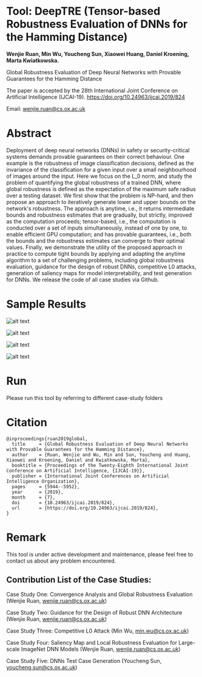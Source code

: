 # Tool: DeepTRE (Tensor-based Robustness Evaluation of DNNs for the Hamming Distance)

__Wenjie Ruan, Min Wu, Youcheng Sun, Xiaowei Huang, Daniel Kroening, Marta Kwiatkowska.__

Global Robustness Evaluation of Deep Neural Networks with Provable Guarantees for the Hamming Distance

The paper is accepted by the 28th International Joint Conference on Artificial Intelligence (IJCAI-19).
https://doi.org/10.24963/ijcai.2019/824

Email: wenjie.ruan@cs.ox.ac.uk

# Abstract
Deployment of deep neural networks (DNNs) in safety or security-critical systems demands provable guarantees on their correct behaviour. One example is the robustness of image classification decisions, defined as the invariance of the classification for a given input over a small neighbourhood of images around the input. Here we focus on the L_0 norm, and study the problem of quantifying the global robustness of a trained DNN, where global robustness is defined as the expectation of the maximum safe radius over a testing dataset. We first show that the problem is NP-hard, and then propose an approach to iteratively generate lower and upper bounds on the network's robustness. The approach is anytime, i.e., it returns intermediate bounds and robustness estimates that are gradually, but strictly, improved as the computation proceeds; tensor-based, i.e., the computation is conducted over a set of inputs simultaneously, instead of one by one, to enable efficient GPU computation; and has provable guarantees, i.e., both the bounds and the robustness estimates can converge to their optimal values. Finally, we demonstrate the utility of the proposed approach in practice to compute tight bounds by applying and adapting the anytime algorithm to a set of challenging problems, including global robustness evaluation, guidance for the design of robust DNNs, competitive L0 attacks, generation of saliency maps for model interpretability, and test generation for DNNs. We release the code of all case studies via Github.


# Sample Results

![alt text](Documents/Capture1.PNG)

![alt text](Documents/Capture4.PNG)

![alt text](Documents/Capture6.PNG)

![alt text](Documents/Capture7.PNG)

# Run
Please run this tool by referring to different case-study folders

# Citation
```
@inproceedings{ruan2019global,
  title     = {Global Robustness Evaluation of Deep Neural Networks with Provable Guarantees for the Hamming Distance},
  author    = {Ruan, Wenjie and Wu, Min and Sun, Youcheng and Huang, Xiaowei and Kroening, Daniel and Kwiatkowska, Marta},
  booktitle = {Proceedings of the Twenty-Eighth International Joint Conference on Artificial Intelligence, {IJCAI-19}},
  publisher = {International Joint Conferences on Artificial Intelligence Organization},            
  pages     = {5944--5952},
  year      = {2019},
  month     = {7},
  doi       = {10.24963/ijcai.2019/824},
  url       = {https://doi.org/10.24963/ijcai.2019/824},
}
```

# Remark
This tool is under active development and maintenance, please feel free to contact us about any problem encountered. 

## Contribution List of the Case Studies:

Case Study One: Convergence Analysis and Global Robustness Evaluation (Wenjie Ruan, wenjie.ruan@cs.ox.ac.uk)

Case Study Two: Guidance for the Design of Robust DNN Architecture (Wenjie Ruan, wenjie.ruan@cs.ox.ac.uk)

Case Study Three: Competitive L0 Attack (Min Wu, min.wu@cs.ox.ac.uk)

Case Study Four: Saliency Map and Local Robustness Evaluation for Large-scale ImageNet DNN Models (Wenjie Ruan, wenjie.ruan@cs.ox.ac.uk)

Case Study Five: DNNs Test Case Generation (Youcheng Sun, youcheng.sun@cs.ox.ac.uk)
 
